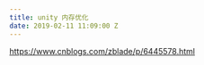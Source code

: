 ```yaml
---
title: unity 内存优化
date: 2019-02-11 11:09:00 Z
---
```


https://www.cnblogs.com/zblade/p/6445578.html
